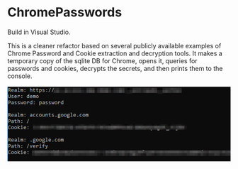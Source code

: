 # ChromePasswords

Build in Visual Studio.

This is a cleaner refactor based on several publicly available examples of Chrome Password and Cookie extraction and decryption tools. It makes a temporary copy of the sqlite DB for Chrome, opens it, queries for passwords and cookies, decrypts the secrets, and then prints them to the console.

![screenshot](screenshot.png)
